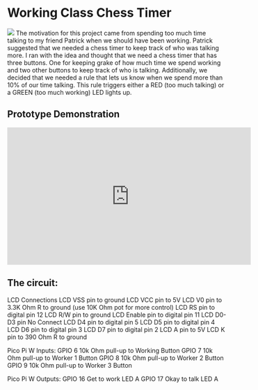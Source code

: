 # Working Class Chess Timer

![]([/home/jacob/pontech/pontech/WorkingClassCode/WorkingClassChessTimer/images/IMG_20230527_210255.jpg](https://github.com/JacobChrist/WorkingClassCode/blob/master/WorkingClassChessTimer/images/IMG_20230527_210255.jpg?raw=true))
The motivation for this project came from spending too much time talking
to my friend Patrick when we should have been working. Patrick suggested 
that we needed a chess timer to keep track of who was talking more.  I 
ran with the idea and thought that we need a chess timer that has three
buttons. One for keeping grake of how much time we spend working and two
other buttons to keep track of who is talking. Additionally, we decided 
that we needed a rule that lets us know when we spend more than 10% of 
our time talking.  This rule triggers either a RED (too much talking) or
a GREEN (too much working) LED lights up.

## Prototype Demonstration
<iframe width="560" height="315" src="https://www.youtube.com/embed/DWMZuCngSyw" title="YouTube video player" frameborder="0" allow="accelerometer; autoplay; clipboard-write; encrypted-media; gyroscope; picture-in-picture; web-share" allowfullscreen></iframe>

## The circuit:
  LCD Connections
   LCD VSS pin to ground
   LCD VCC pin to 5V
   LCD V0 pin to 3.3K Ohm R to ground (use 10K Ohm pot for more control)
   LCD RS pin to digital pin 12
   LCD R/W pin to ground
   LCD Enable pin to digital pin 11
   LCD D0-D3 pin No Connect
   LCD D4 pin to digital pin 5
   LCD D5 pin to digital pin 4
   LCD D6 pin to digital pin 3
   LCD D7 pin to digital pin 2
   LCD A pin to 5V
   LCD K pin to 390 Ohm R to ground

  Pico Pi W Inputs:
   GPIO 6 10k Ohm pull-up to Working Button
   GPIO 7 10k Ohm pull-up to Worker 1 Button
   GPIO 8 10k Ohm pull-up to Worker 2 Button
   GPIO 9 10k Ohm pull-up to Worker 3 Button

  Pico Pi W Outputs:
   GPIO 16 Get to work LED A
   GPIO 17 Okay to talk LED A
